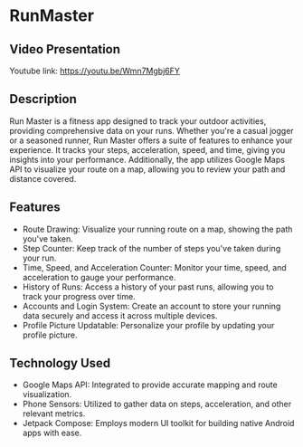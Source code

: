 # RunMaster
## Video Presentation
Youtube link: https://youtu.be/Wmn7Mgbj6FY 

## Description
Run Master is a fitness app designed to track your outdoor activities, providing comprehensive data on your runs. Whether you're a casual jogger or a seasoned runner, Run Master offers a suite of features to enhance your experience. It tracks your steps, acceleration, speed, and time, giving you insights into your performance. Additionally, the app utilizes Google Maps API to visualize your route on a map, allowing you to review your path and distance covered.

## Features
- Route Drawing: Visualize your running route on a map, showing the path you've taken.
- Step Counter: Keep track of the number of steps you've taken during your run.
- Time, Speed, and Acceleration Counter: Monitor your time, speed, and acceleration to gauge your performance.
- History of Runs: Access a history of your past runs, allowing you to track your progress over time.
- Accounts and Login System: Create an account to store your running data securely and access it across multiple devices.
- Profile Picture Updatable: Personalize your profile by updating your profile picture.

## Technology Used
- Google Maps API: Integrated to provide accurate mapping and route visualization.
- Phone Sensors: Utilized to gather data on steps, acceleration, and other relevant metrics.
- Jetpack Compose: Employs modern UI toolkit for building native Android apps with ease.
